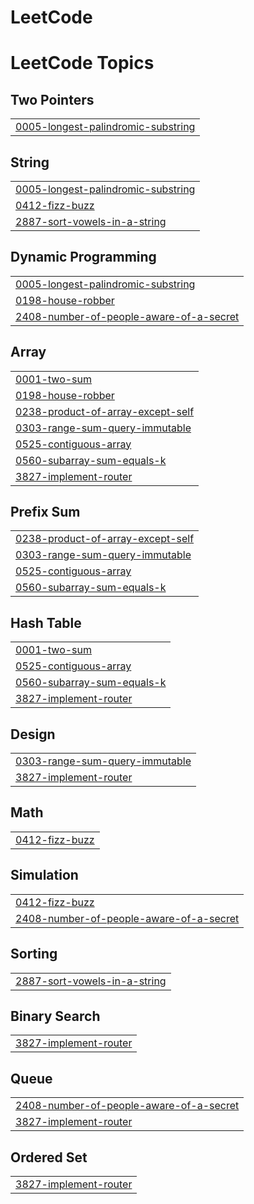 # LeetCode
<!---LeetCode Topics Start-->
# LeetCode Topics
## Two Pointers
|  |
| ------- |
| [0005-longest-palindromic-substring](https://github.com/vishnukhare/LeetCode/tree/master/0005-longest-palindromic-substring) |
## String
|  |
| ------- |
| [0005-longest-palindromic-substring](https://github.com/vishnukhare/LeetCode/tree/master/0005-longest-palindromic-substring) |
| [0412-fizz-buzz](https://github.com/vishnukhare/LeetCode/tree/master/0412-fizz-buzz) |
| [2887-sort-vowels-in-a-string](https://github.com/vishnukhare/LeetCode/tree/master/2887-sort-vowels-in-a-string) |
## Dynamic Programming
|  |
| ------- |
| [0005-longest-palindromic-substring](https://github.com/vishnukhare/LeetCode/tree/master/0005-longest-palindromic-substring) |
| [0198-house-robber](https://github.com/vishnukhare/LeetCode/tree/master/0198-house-robber) |
| [2408-number-of-people-aware-of-a-secret](https://github.com/vishnukhare/LeetCode/tree/master/2408-number-of-people-aware-of-a-secret) |
## Array
|  |
| ------- |
| [0001-two-sum](https://github.com/vishnukhare/LeetCode/tree/master/0001-two-sum) |
| [0198-house-robber](https://github.com/vishnukhare/LeetCode/tree/master/0198-house-robber) |
| [0238-product-of-array-except-self](https://github.com/vishnukhare/LeetCode/tree/master/0238-product-of-array-except-self) |
| [0303-range-sum-query-immutable](https://github.com/vishnukhare/LeetCode/tree/master/0303-range-sum-query-immutable) |
| [0525-contiguous-array](https://github.com/vishnukhare/LeetCode/tree/master/0525-contiguous-array) |
| [0560-subarray-sum-equals-k](https://github.com/vishnukhare/LeetCode/tree/master/0560-subarray-sum-equals-k) |
| [3827-implement-router](https://github.com/vishnukhare/LeetCode/tree/master/3827-implement-router) |
## Prefix Sum
|  |
| ------- |
| [0238-product-of-array-except-self](https://github.com/vishnukhare/LeetCode/tree/master/0238-product-of-array-except-self) |
| [0303-range-sum-query-immutable](https://github.com/vishnukhare/LeetCode/tree/master/0303-range-sum-query-immutable) |
| [0525-contiguous-array](https://github.com/vishnukhare/LeetCode/tree/master/0525-contiguous-array) |
| [0560-subarray-sum-equals-k](https://github.com/vishnukhare/LeetCode/tree/master/0560-subarray-sum-equals-k) |
## Hash Table
|  |
| ------- |
| [0001-two-sum](https://github.com/vishnukhare/LeetCode/tree/master/0001-two-sum) |
| [0525-contiguous-array](https://github.com/vishnukhare/LeetCode/tree/master/0525-contiguous-array) |
| [0560-subarray-sum-equals-k](https://github.com/vishnukhare/LeetCode/tree/master/0560-subarray-sum-equals-k) |
| [3827-implement-router](https://github.com/vishnukhare/LeetCode/tree/master/3827-implement-router) |
## Design
|  |
| ------- |
| [0303-range-sum-query-immutable](https://github.com/vishnukhare/LeetCode/tree/master/0303-range-sum-query-immutable) |
| [3827-implement-router](https://github.com/vishnukhare/LeetCode/tree/master/3827-implement-router) |
## Math
|  |
| ------- |
| [0412-fizz-buzz](https://github.com/vishnukhare/LeetCode/tree/master/0412-fizz-buzz) |
## Simulation
|  |
| ------- |
| [0412-fizz-buzz](https://github.com/vishnukhare/LeetCode/tree/master/0412-fizz-buzz) |
| [2408-number-of-people-aware-of-a-secret](https://github.com/vishnukhare/LeetCode/tree/master/2408-number-of-people-aware-of-a-secret) |
## Sorting
|  |
| ------- |
| [2887-sort-vowels-in-a-string](https://github.com/vishnukhare/LeetCode/tree/master/2887-sort-vowels-in-a-string) |
## Binary Search
|  |
| ------- |
| [3827-implement-router](https://github.com/vishnukhare/LeetCode/tree/master/3827-implement-router) |
## Queue
|  |
| ------- |
| [2408-number-of-people-aware-of-a-secret](https://github.com/vishnukhare/LeetCode/tree/master/2408-number-of-people-aware-of-a-secret) |
| [3827-implement-router](https://github.com/vishnukhare/LeetCode/tree/master/3827-implement-router) |
## Ordered Set
|  |
| ------- |
| [3827-implement-router](https://github.com/vishnukhare/LeetCode/tree/master/3827-implement-router) |
<!---LeetCode Topics End-->